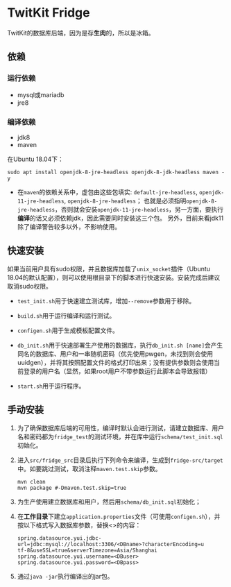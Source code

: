 # TwitKit Fridge 

TwitKit的数据库后端，因为是存**生肉**的，所以是冰箱。

## 依赖

### 运行依赖

- mysql或mariadb
- jre8

### 编译依赖

- jdk8
- maven

在Ubuntu 18.04下：

```shell
sudo apt install openjdk-8-jre-headless openjdk-8-jdk-headless maven -y
```

- 在`maven`的依赖关系中，虚包由这些包填实: `default-jre-headless`, `openjdk-11-jre-headless`, `openjdk-8-jre-headless`；
  也就是必须指明`openjdk-8-jre-headless`，否则就会安装`openjdk-11-jre-headless`，另一方面，要执行**编译**的话又必须依赖jdk，因此需要同时安装这三个包。
  另外，目前来看jdk11除了编译警告较多以外，不影响使用。

## 快速安装

如果当前用户具有sudo权限，并且数据库加载了`unix_socket`插件（Ubuntu 18.04的默认配置），则可以使用根目录下的脚本进行快速安装。安装完成后建议取消sudo权限。

- `test_init.sh`用于快速建立测试库，增加`--remove`参数用于移除。
- `build.sh`用于运行编译和运行测试。

- `configen.sh`用于生成模板配置文件。

- `db_init.sh`用于快速部署生产使用的数据库，执行`db_init.sh [name]`会产生同名的数据库、用户和一串随机密码（优先使用pwgen，未找到则会使用uuidgen），并将其按照配置文件的格式打印出来；没有提供参数则会使用当前登录的用户名（显然，如果root用户不带参数运行此脚本会导致报错）

- `start.sh`用于运行程序。

## 手动安装

1. 为了确保数据库后端的可用性，编译时默认会进行测试，请建立数据库、用户名和密码都为`fridge_test`的测试环境，并在库中运行`schema/test_init.sql`初始化。

2. 进入`src/fridge_src`目录后执行下列命令来编译，生成到`fridge-src/target`中。如要跳过测试，取消注释`maven.test.skip`参数。

   ```
   mvn clean
   mvn package #-Dmaven.test.skip=true
   ```

3. 为生产使用建立数据库和用户，然后用`schema/db_init.sql`初始化；

4. 在**工作目录**下建立`application.properties`文件（可使用`configen.sh`），并按以下格式写入数据库参数，替换<>的内容：

   ```
   spring.datasource.yui.jdbc-url=jdbc:mysql://localhost:3306/<DBname>?characterEncoding=u
   tf-8&useSSL=true&serverTimezone=Asia/Shanghai
   spring.datasource.yui.username=<DBuser>
   spring.datasource.yui.password=<DBpass>
   ```

5. 通过`java -jar`执行编译出的jar包。


